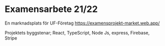 # Examensarbete 21/22

En marknadsplats för UF-Företag 
https://examensprojekt-market.web.app/

Projektets byggstenar;
React,
TypeScript,
Node Js, express,
Firebase,
Stripe

